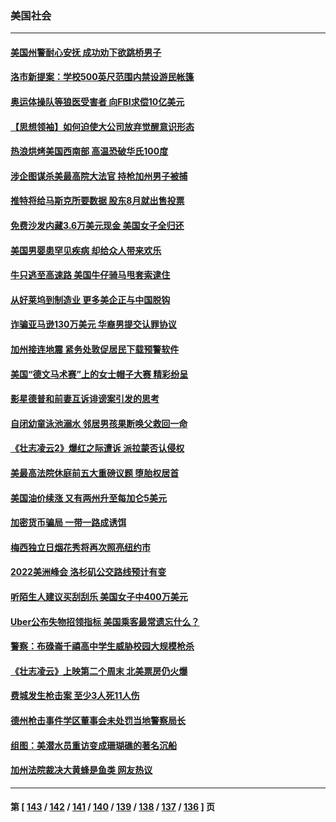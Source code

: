 ### 美国社会
---
#### [美国州警耐心安抚 成功劝下欲跳桥男子](../../pages/ncid1078160/n13755590.md) 
#### [洛市新提案：学校500英尺范围内禁设游民帐篷](../../pages/ncid1078160/n13755537.md) 
#### [奥运体操队等狼医受害者 向FBI求偿10亿美元](../../pages/ncid1078160/n13755437.md) 
#### [【思想领袖】如何迫使大公司放弃觉醒意识形态](../../pages/ncid1078160/n13723724.md) 
#### [热浪烘烤美国西南部 高温恐破华氏100度](../../pages/ncid1078160/n13755315.md) 
#### [涉企图谋杀美最高院大法官 持枪加州男子被捕](../../pages/ncid1078160/n13755263.md) 
#### [推特将给马斯克所要数据 股东8月就出售投票](../../pages/ncid1078160/n13755165.md) 
#### [免费沙发内藏3.6万美元现金 美国女子全归还](../../pages/ncid1078160/n13755121.md) 
#### [美国男婴患罕见疾病 却给众人带来欢乐](../../pages/ncid1078160/n13754812.md) 
#### [牛只逃至高速路 美国牛仔骑马甩套索逮住](../../pages/ncid1078160/n13754598.md) 
#### [从好莱坞到制造业 更多美企正与中国脱钩](../../pages/ncid1078160/n13754651.md) 
#### [诈骗亚马逊130万美元 华裔男提交认罪协议](../../pages/ncid1078160/n13754491.md) 
#### [加州接连地震 紧务处敦促居民下载预警软件](../../pages/ncid1078160/n13754386.md) 
#### [美国“德文马术赛”上的女士帽子大赛 精彩纷呈](../../pages/ncid1078160/n13754418.md) 
#### [影星德普和前妻互诉诽谤案引发的思考](../../pages/ncid1078160/n13753115.md) 
#### [自闭幼童泳池溺水 邻居男孩果断唤父救回一命](../../pages/ncid1078160/n13753999.md) 
#### [《壮志凌云2》爆红之际遭诉 派拉蒙否认侵权](../../pages/ncid1078160/n13754137.md) 
#### [美最高法院休庭前五大重磅议题 堕胎权居首](../../pages/ncid1078160/n13751188.md) 
#### [美国油价续涨 又有两州升至每加仑5美元](../../pages/ncid1078160/n13753992.md) 
#### [加密货币骗局 一带一路成诱饵](../../pages/ncid1078160/n13753871.md) 
#### [梅西独立日烟花秀将再次照亮纽约市](../../pages/ncid1078160/n13753895.md) 
#### [2022美洲峰会 洛杉矶公交路线预计有变](../../pages/ncid1078160/n13753709.md) 
#### [听陌生人建议买刮刮乐 美国女子中400万美元](../../pages/ncid1078160/n13753558.md) 
#### [Uber公布失物招领指标 美国乘客最常遗忘什么？](../../pages/ncid1078160/n13753132.md) 
#### [警察：布碌崙千禧高中学生威胁校园大规模枪杀](../../pages/ncid1078160/n13753202.md) 
#### [《壮志凌云》上映第二个周末 北美票房仍火爆](../../pages/ncid1078160/n13753028.md) 
#### [费城发生枪击案 至少3人死11人伤](../../pages/ncid1078160/n13752836.md) 
#### [德州枪击事件学区董事会未处罚当地警察局长](../../pages/ncid1078160/n13752488.md) 
#### [组图：美潜水员重访变成珊瑚礁的著名沉船](../../pages/ncid1078160/n13752184.md) 
#### [加州法院裁决大黄蜂是鱼类 网友热议](../../pages/ncid1078160/n13752301.md) 

---
#### 第 [ [143](./143.md) / [142](./142.md) / [141](./141.md) / [140](./140.md) / [139](./139.md) / [138](./138.md) / [137](./137.md) / [136](./136.md) ] 页
